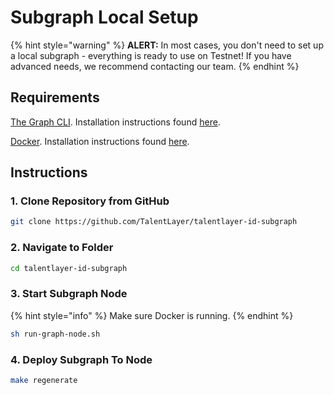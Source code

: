 # Subgraph Local Setup

{% hint style="warning" %}
**ALERT:** In most cases, you don't need to set up a local subgraph - everything is ready to use on Testnet! If you have advanced needs, we recommend contacting our team.&#x20;
{% endhint %}

## Requirements

[The Graph CLI](https://thegraph.com/en/). Installation instructions found [here](https://thegraph.com/docs/en/deploying/deploying-a-subgraph-to-studio/#installing-graph-cli).

[Docker](https://www.docker.com/). Installation instructions found [here](https://docs.docker.com/get-docker/).

## Instructions

### 1. Clone Repository from GitHub

```bash
git clone https://github.com/TalentLayer/talentlayer-id-subgraph
```

### 2. Navigate to Folder

```bash
cd talentlayer-id-subgraph
```

### 3. Start Subgraph Node

{% hint style="info" %}
Make sure Docker is running.
{% endhint %}

```bash
sh run-graph-node.sh
```

### 4. Deploy Subgraph To Node

```bash
make regenerate
```
